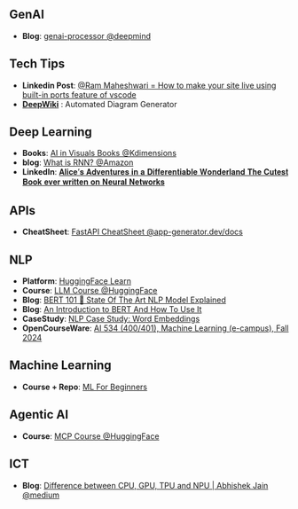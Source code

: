 

## GenAI
- **Blog**: [genai-processor @deepmind](https://developers.googleblog.com/en/genai-processors/)

## Tech Tips
- **Linkedin Post**: [@Ram Maheshwari = How to make your site live using built-in ports feature of vscode](https://www.linkedin.com/posts/rammcodes_html-css-javascript-ugcPost-7347161529860907008-mklg?utm_source=share&utm_medium=member_desktop&rcm=ACoAAEQCkOUBNA-E4AXpsYEvBxIlzGaGNCumDt4)
- **[DeepWiki](https://deepwiki.com/nadirhussainnn/nlp-py-autocompletion/2-system-architecture)** : Automated Diagram Generator 

## Deep Learning
-  **Books**: [AI in Visuals Books @Kdimensions](https://kdimensions.com/)
- **blog**: [What is RNN? @Amazon](https://aws.amazon.com/what-is/recurrent-neural-network/)
- **LinkedIn**: [𝐀𝐥𝐢𝐜𝐞’𝐬 𝐀𝐝𝐯𝐞𝐧𝐭𝐮𝐫𝐞𝐬 𝐢𝐧 𝐚 𝐃𝐢𝐟𝐟𝐞𝐫𝐞𝐧𝐭𝐢𝐚𝐛𝐥𝐞 𝐖𝐨𝐧𝐝𝐞𝐫𝐥𝐚𝐧𝐝 𝐓𝐡𝐞 𝐂𝐮𝐭𝐞𝐬𝐭 𝐁𝐨𝐨𝐤 𝐞𝐯𝐞𝐫 𝐰𝐫𝐢𝐭𝐭𝐞𝐧 𝐨𝐧 𝐍𝐞𝐮𝐫𝐚𝐥 𝐍𝐞𝐭𝐰𝐨𝐫𝐤𝐬](https://www.linkedin.com/posts/iamarifalam_deep-learning-adventures-book-ugcPost-7347247607959719936-v51E?utm_source=share&utm_medium=member_desktop&rcm=ACoAAEQCkOUBNA-E4AXpsYEvBxIlzGaGNCumDt4)



## APIs
- **CheatSheet**: [FastAPI CheatSheet @app-generator.dev/docs](https://app-generator.dev/docs/technologies/fastapi/cheatsheet.html)



## NLP
- **Platform**: [HuggingFace Learn](https://huggingface.co/learn)
- **Course**: [LLM Course @HuggingFace](https://huggingface.co/learn/llm-course/chapter0/1?fw=pt)
- **Blog**: [BERT 101 🤗 State Of The Art NLP Model Explained](https://huggingface.co/blog/bert-101)
- **Blog**: [An Introduction to BERT And How To Use It](https://wandb.ai/mukilan/BERT_Sentiment_Analysis/reports/An-Introduction-to-BERT-And-How-To-Use-It--VmlldzoyNTIyOTA1)
- **CaseStudy**: [NLP Case Study: Word Embeddings](https://web.engr.oregonstate.edu/~huanlian/teaching/ML/2024fall/unit4/word_embeddings.html#exploration-4.2-nlp-case-study-word-embeddings)
- **OpenCourseWare**: [AI 534 (400/401), Machine Learning (e-campus), Fall 2024](https://web.engr.oregonstate.edu/~huanlian/teaching/ML/2024fall/)


## Machine Learning
- **Course + Repo**: [ML For Beginners](https://github.com/microsoft/ML-For-Beginners)


## Agentic AI
- **Course**: [MCP Course @HuggingFace](https://huggingface.co/learn/mcp-course/unit0/introduction)



## ICT 
- **Blog**: [Difference between CPU, GPU, TPU and NPU | Abhishek Jain @medium](https://medium.com/@abhishekjainindore24/difference-between-cpu-gpu-tpu-and-npu-09fca09f0bb6)
